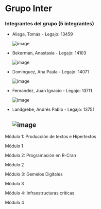 # Grupo Inter
### Integrantes del grupo (5 integrantes)
* Aliaga, Tomás - Legajo: 13459

    ![image](https://github.com/user-attachments/assets/328d5558-544d-4dac-aff6-02f55f61427b)

* Bekerman, Anastasia - Legajo: 14103

    ![image](https://github.com/user-attachments/assets/870c3651-030f-4a81-875f-a9879e58a071)
  
* Dominguez, Ana Paula - Legajo: 14071

    ![image](https://github.com/user-attachments/assets/1e5605cd-7285-4233-9732-465fcb35138e)

* Fernandez, Juan Ignacio - Legajo: 13711

    ![image](https://github.com/user-attachments/assets/a8a9ae1b-df50-4b71-98ae-19b2ca72b3fb)
  
* Landgrebe, Andrés Pablo - Legajo: 13751

    ![image](https://github.com/user-attachments/assets/287cd520-c2bd-439a-b179-6a36113eba14)
  ---

Módulo 1: Producción de textos e Hipertextos

[Módulo 1](https://github.com/andresLand/M-dulo1)

Módulo 2: Programación en R-Cran

Módulo 2

Módulo 3: Gemelos Digitales

Módulo 3

Módulo 4: Infraestructuras críticas

Módulo 4
